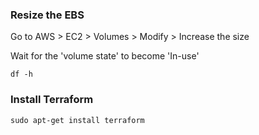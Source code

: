 ### Resize the EBS

Go to AWS > EC2 > Volumes > Modify > Increase the size

Wait for the 'volume state' to become 'In-use'
```
df -h
```
### Install Terraform
```
sudo apt-get install terraform
```
